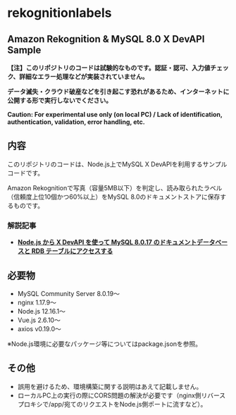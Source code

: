 # rekognitionlabels

## Amazon Rekognition & MySQL 8.0 X DevAPI Sample

**【注】このリポジトリのコードは試験的なものです。認証・認可、入力値チェック、詳細なエラー処理などが実装されていません。**

**データ滅失・クラウド破産などを引き起こす恐れがあるため、インターネットに公開する形で実行しないでください。**

**Caution: For experimental use only (on local PC) / Lack of identification, authentication, validation, error handling, etc.**

## 内容

このリポジトリのコードは、Node.js上でMySQL X DevAPIを利用するサンプルコードです。

Amazon Rekognitionで写真（容量5MB以下）を判定し、読み取られたラベル（信頼度上位10個かつ60%以上）をMySQL 8.0のドキュメントストアに保存するものです。

### 解説記事

 - **[Node.js から X DevAPI を使って MySQL 8.0.17 のドキュメントデータベースと RDB テーブルにアクセスする](https://qiita.com/hmatsu47/items/bd1634b93bf9c1fbce1e)**

## 必要物

 - MySQL Community Server 8.0.19～
 - nginx 1.17.9～
 - Node.js 12.16.1～
 - Vue.js 2.6.10～
 - axios v0.19.0～

※Node.js環境に必要なパッケージ等についてはpackage.jsonを参照。

## その他

 - 誤用を避けるため、環境構築に関する説明はあえて記載しません。
 - ローカルPC上の実行の際にCORS問題の解決が必要です（nginx側リバースプロキシで/app/宛てのリクエストをNode.js側ポートに流すなど）。
